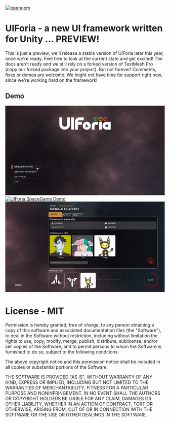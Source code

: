 [![openupm](https://img.shields.io/npm/v/com.klang-games.uiforia?label=UIForia&registry_uri=https://package.openupm.com)](https://openupm.com/packages/com.klang-games.uiforia/)

# UIForia - a new UI framework written for Unity ... PREVIEW!
This is just a preview, we'll release a stable version of UIForia later
this year, once we're ready. Feel free to look at the current state and
get excited! The docs aren't ready and we still rely on a forked version
of TextMesh Pro (copy our forked package into your project). But not forever!
Comments, fixes or demos are welcome. We might not have time for support
right now, since we're working hard on the framework!

## Demo

[![UIForia SpaceGame Demo](docs/assets/videos/spacegamedemo_startmenu.gif)](docs/assets/videos/spacegamedemo_startmenu.mp4)
[![UIForia SpaceGame Demo](docs/assets/videos/spacegamedemo_servers.gif)](docs/assets/videos/spacegamedemo_servers.mp4)
[![UIForia SpaceGame Demo](docs/assets/videos/spacegamedemo_singleplayer.gif)](docs/assets/videos/spacegamedemo_singleplayer.mp4)


# License - MIT

Permission is hereby granted, free of charge, to any person obtaining a copy
of this software and associated documentation files (the "Software"), to deal
in the Software without restriction, including without limitation the rights
to use, copy, modify, merge, publish, distribute, sublicense, and/or sell
copies of the Software, and to permit persons to whom the Software is
furnished to do so, subject to the following conditions:

The above copyright notice and this permission notice shall be included in all
copies or substantial portions of the Software.

THE SOFTWARE IS PROVIDED "AS IS", WITHOUT WARRANTY OF ANY KIND, EXPRESS OR
IMPLIED, INCLUDING BUT NOT LIMITED TO THE WARRANTIES OF MERCHANTABILITY,
FITNESS FOR A PARTICULAR PURPOSE AND NONINFRINGEMENT. IN NO EVENT SHALL THE
AUTHORS OR COPYRIGHT HOLDERS BE LIABLE FOR ANY CLAIM, DAMAGES OR OTHER
LIABILITY, WHETHER IN AN ACTION OF CONTRACT, TORT OR OTHERWISE, ARISING FROM,
OUT OF OR IN CONNECTION WITH THE SOFTWARE OR THE USE OR OTHER DEALINGS IN THE
SOFTWARE.
